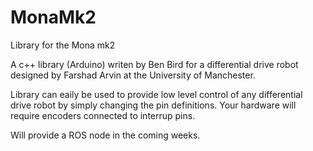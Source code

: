 # MonaMk2
Library for the Mona mk2

A c++ library (Arduino) writen by Ben Bird for a differential drive robot designed by Farshad Arvin at the University of Manchester.

Library can eaily be used to provide low level control of any differential drive robot by simply changing the pin definitions. Your hardware will require encoders connected to interrup pins.

Will provide a ROS node in the coming weeks. 


